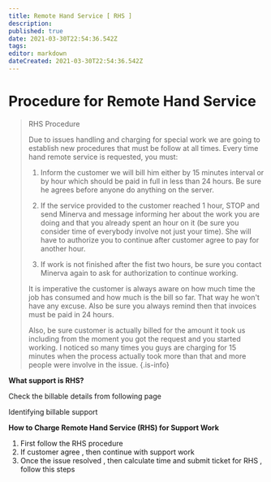 ```yaml
---
title: Remote Hand Service [ RHS ]
description: 
published: true
date: 2021-03-30T22:54:36.542Z
tags: 
editor: markdown
dateCreated: 2021-03-30T22:54:36.542Z
---
```


# Procedure for Remote Hand Service

> RHS Procedure
> 
> Due to issues handling and charging for special work we are going to establish new procedures that must be follow at all times.
> Every time hand remote service is requested, you must:
> 
> 1. Inform the customer we will bill him either by 15 minutes interval or by hour which should be paid in full in less than 24 hours. Be sure he agrees before anyone do anything on the server.
> 
> 2. If the service provided to the customer reached 1 hour, STOP and send Minerva and message informing her about the work you are doing and that you already spent an hour on it (be sure you consider time of everybody involve not just your time). She will have to authorize you to continue after customer agree to pay for another hour.
> 
> 3. If work is not finished after the fist two hours, be sure you contact Minerva again to ask for authorization to continue working.
> 
> It is imperative the customer is always aware on how much time the job has consumed and how much is the bill so far. That way he won't have any excuse. Also be sure you always remind then that invoices must be paid in 24 hours.
> 
> Also, be sure customer is actually billed for the amount it took us including from the moment you got the request and you started working. I noticed so many times you guys are charging for 15 minutes when the process actually took more than that and more people were involve in the issue.
{.is-info}


**What support is RHS?**

Check the billable details from following page

Identifying billable support

**How to Charge Remote Hand Service (RHS) for Support Work**

1. First follow the RHS procedure
1. If customer agree , then continue with support work
1. Once the issue resolved , then calculate time and submit ticket for RHS , follow this steps